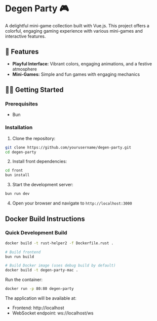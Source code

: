 # Degen Party 🎮

A delightful mini-game collection built with Vue.js. This project offers a colorful, engaging gaming experience with various mini-games and interactive features.

## 🍄 Features

- **Playful Interface:** Vibrant colors, engaging animations, and a festive atmosphere
- **Mini-Games:** Simple and fun games with engaging mechanics

## 🏃‍♂️ Getting Started

### Prerequisites

- Bun

### Installation

1. Clone the repository:

```bash
git clone https://github.com/yourusername/degen-party.git
cd degen-party
```

2. Install front dependencies:

```bash
cd front
bun install
```

3. Start the development server:

```bash
bun run dev
```

4. Open your browser and navigate to `http://localhost:3000`

## Docker Build Instructions

### Quick Development Build

```bash
docker build -t rust-helper2 -f Dockerfile.rust .

# Build frontend
bun run build

# Build Docker image (uses debug build by default)
docker build -t degen-party-mac .
```

Run the container:

```bash
docker run -p 80:80 degen-party
```

The application will be available at:

- Frontend: http://localhost
- WebSocket endpoint: ws://localhost/ws
